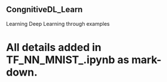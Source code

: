 ## CongnitiveDL_Learn
Learning Deep Learning through examples

# All details added in TF_NN_MNIST_.ipynb as mark-down.
